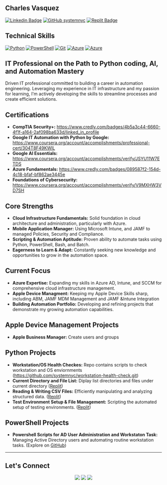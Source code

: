 ## **Charles Vasquez**
[![Linkedin Badge](https://img.shields.io/badge/-CharlesVasquez-blue?style=flat-square&logo=Linkedin&logoColor=white&link=https://www.linkedin.com/in/charlesvasquez-nyc/)](https://www.linkedin.com/in/charlesvasquez-nyc/) [![GitHub systemnyc](https://img.shields.io/github/followers/systemnyc?label=follow&style=social)](https://github.com/systemnyc) [![Replit Badge](https://img.shields.io/badge/-@cvasquez39-768692?style=flat-square&logo=Replit&logoColor=white&link=https://replit.com/@cvasquez39)](https://replit.com/@cvasquez39)
## 
## **Technical Skills** 
[![Python](https://img.shields.io/badge/-Python-3776AB?style=flat-square&logo=python&logoColor=white)](https://www.python.org/)
[![PowerShell](https://img.shields.io/badge/-PowerShell-5391FE?style=flat-square&logo=powershell&logoColor=white)](https://docs.microsoft.com/en-us/powershell/)
[![Git](https://img.shields.io/badge/-Git-F05032?style=flat-square&logo=git&logoColor=white)](https://git-scm.com/)
[![Azure](https://img.shields.io/badge/Azure-0089D6?style=flat-square&logo=microsoft-azure&logoColor=white)](https://azure.microsoft.com/en-us/)
[![Azure](https://img.shields.io/badge/intune-0059B5?style=flat-square&logo=microsoft-azure&logoColor=white)](https://intune.microsoft.com)
## **IT Professional on the Path to Python coding, AI, and Automation Mastery**


Driven IT professional committed to building a career in automation engineering. Leveraging my experience in IT infrastructure and my passion for learning, I'm actively developing the skills to streamline processes and create efficient solutions.

## **Certifications**

- **CompTIA Security+:** https://www.credly.com/badges/4b5a3c44-6660-4f1f-a164-2af098ba633d/linked_in_profile 
- **Google IT Automation with Python by Google:** https://www.coursera.org/account/accomplishments/professional-cert/304T8F49KWIL
- **Google AI Essentials:** https://www.coursera.org/account/accomplishments/verify/JSYU11W7ETDS
- **Azure Fundamentals:** https://www.credly.com/badges/089587f2-154d-4c18-bfaf-bf862ae3445e
- **Foundations of Cybersecurity:** https://www.coursera.org/account/accomplishments/verify/V9MXHW3VD7SH

## **Core Strengths**

- **Cloud Infrastructure Fundamentals:** Solid foundation in cloud architecture and administration, particularly with Azure.
- **Mobile Application Manager:** Using Microsoft Intune, and JAMF to managed Policies, Security and Compliance.
- **Scripting & Automation Aptitude:** Proven ability to automate tasks using Python, PowerShell, Bash, and Batch.
- **Eagerness to Learn & Adapt:** Constantly seeking new knowledge and opportunities to grow in the automation space.

## **Current Focus**

- **Azure Expertise:** Expanding my skills in Azure AD, Intune, and SCCM for comprehensive cloud infrastructure management.
- **Apple Device Managment:** Keeping my Apple Device Skills sharp, including ABM, JAMF MDM Management and JAMF &Intune Integration
- **Building Automation Portfolio:** Developing and refining projects that demonstrate my growing automation capabilities.

## **Apple Device Management Projects**

- **Apple Business Manager:** Create users and groups

## **Python Projects**
- **Workstation/OS Health Checkes:** Repo contains scripts to check workstation and OS enviornments (https://github.com/systemnyc/workstation-health-check.git)
- **Current Directory and File List:** Diplay list directories and files under current directory ([Replit](https://replit.com/@cvasquez39/basic-directory-listing?v=1))
- **Reading & Writing CSV Files:** Efficiently manipulating and analyzing structured data. ([Replit](https://replit.com/@cvasquez39/Reading-and-Writing-CSV-with-Dictionaries))
- **Test Environment Setup & File Management:** Scripting the automated setup of testing environments. ([Replit](https://replit.com/@cvasquez39/File-Mover#main.py)) 

## **PowerShell Projects**
- **Powershell Scripts for AD User Administration and Workstaton Task:** Managing Active Directory users and automating routine workstation tasks. (Explore on [GitHub](https://github.com/systemnyc/PowerShell/tree/master))

---
## **Let's Connect**

<div align="center"> 
  <a href="https://www.linkedin.com/in/charlesvasquez-nyc/" target="_blank"><img src="https://img.shields.io/badge/-LinkedIn-0077B5?style=for-the-badge&logo=linkedin&logoColor=white" /></a>
  <a href="https://replit.com/@cvasquez39" target="_blank"><img src="https://img.shields.io/badge/-Replit-768692?style=for-the-badge&logo=replit&logoColor=white" /></a>
  <a href="https://x.com/system_nyc" target="_blank"><img src="https://img.shields.io/badge/-Twitter-1DA1F2?style=for-the-badge&logo=twitter&logoColor=white" /></a> 
</div>
